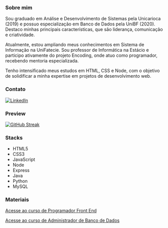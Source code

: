 ### Sobre mim

Sou graduado em Análise e Desenvolvimento de Sistemas pela Unicarioca (2019) e possuo especialização em Banco de Dados pela UniBF (2020). Destaco minhas principais características, que são liderança, comunicação e criatividade. 

Atualmente, estou ampliando meus conhecimentos em Sistema de Informação na UniFatecie. Sou professor de Informática na Estácio e participo ativamente do projeto Encoding, onde atuo como programador, recebendo mentoria especializada. 

Tenho intensificado meus estudos em HTML, CSS e Node, com o objetivo de solidificar a minha expertise em projetos de desenvolvimento web.

### Contato
[![LinkedIn](https://img.shields.io/badge/LinkedIn-000?style=for-the-badge&logo=linkedin&logoColor=0E76A8)](https://www.linkedin.com/in/nascimentof/)

### Preview

[![GitHub Streak](https://streak-stats.demolab.com/?user=f5-nascimento&theme=dark&background=000&border=30A3DC&dates=FFF)](https://git.io/streak-stats)

### Stacks

- HTML5
- CSS3
- JavaScript
- Node
- Express
- Java
- Python
- MySQL

### Materiais
[Acesse ao curso de Programador Front End](https://profnascimentof.notion.site/profnascimentof/PROGRAMADOR-FRON-ENDf1d9edc217f144d78b8212425861b803)

[Acesse ao curso de Administrador de Banco de Dados](https://www.notion.so/profnascimentof/ADMINISTRADOR-DE-BANCO-DE-DADOSfb30bd37519f435facf9fd4dcd514f68?pvs=4)



